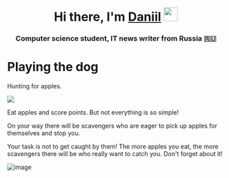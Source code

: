 <h1 align="center">Hi there, I'm <a href="https://daniilshat.ru/" target="_blank">Daniil</a> 
<img src="https://github.com/blackcater/blackcater/raw/main/images/Hi.gif" height="32"/></h1>
<h3 align="center">Computer science student, IT news writer from Russia 🇷🇺</h3>

# Playing the dog
Hunting for apples.

![](https://komarev.com/ghpvc/?username=your-github-username)

Eat apples and score points. But not everything is so simple!

On your way there will be scavengers who are eager to pick up apples for themselves and stop you.

Your task is not to get caught by them! The more apples you eat, the more scavengers there will be who really want to catch you. Don't forget about it!

![image](https://user-images.githubusercontent.com/38462483/176944813-c93dd95c-a393-46e9-93ad-3d565312eabe.png)
